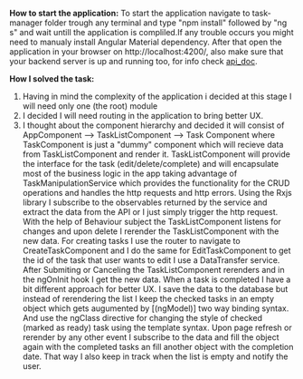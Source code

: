 **How to start the application:**
To start the application navigate to task-manager folder trough any terminal and type "npm install" followed by "ng s" and wait untill the application is compliled.If any trouble occurs you might need to manualy install Angular Material dependency. After that open the application in your browser on  http://localhost:4200/, also make sure that your backend server is up and running too, for info check [api_doc](API_DOC.md).


**How I solved the task:**
1) Having in mind the complexity of the application i decided at this stage I will need only one (the root) module
2) I decided I will need routing in the application to bring better UX.
3) I thought about the component hierarchy and decided it will consist of AppComponent --> TaskListComponent --> Task Component where TaskComponent is just a "dummy" component which will recieve data from TaskListComponent and render it. TaskListComponent will provide the interface for the task (edit/delete/complete) and will encapsulate most of the business logic in the app  taking advantage of  TaskManipulationService which provides the functionality for the CRUD operations and handles the http requests and http errors. Using the Rxjs library I subscribe to the observables returned by the service and extract the data from the API or I just simply trigger the http request.
With the help of Behaviour subject the TaskListComponent listens for changes and upon delete I rerender the TaskListComponent with the new data.
For creating tasks I use the router to navigate to CreateTaskComponent and I do the same for EditTaskComponent to get the id of the task that user wants to edit I use a DataTransfer service. After Submiting or Canceling the TaskListComponent rerenders and in the ngOnInit hook I get the new data.
When a task is completed I have a bit different approach for better UX. I save the data to the database but instead of rerendering the list I keep the checked tasks in an empty object which gets augumented by [(ngModel)] two way binding syntax. And use the ngClass directive for changing the style of checked (marked as ready) task using the template syntax. Upon page refresh or rerender by any other event I subscribe to the data and fill the object again with the completed tasks an fill another object with the completion date. That way I also keep in track when the list is empty and notify the user.
